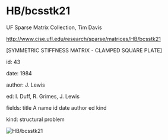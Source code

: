 # HB/bcsstk21

 UF Sparse Matrix Collection, Tim Davis

 http://www.cise.ufl.edu/research/sparse/matrices/HB/bcsstk21

 [SYMMETRIC STIFFNESS MATRIX - CLAMPED SQUARE PLATE]

 id: 43

 date: 1984

 author: J. Lewis

 ed: I. Duff, R. Grimes, J. Lewis

 fields: title A name id date author ed kind

 kind: structural problem

![HB/bcsstk21](http://yifanhu.net/GALLERY/GRAPHS/GIF_SMALL/HB@bcsstk21.gif)
